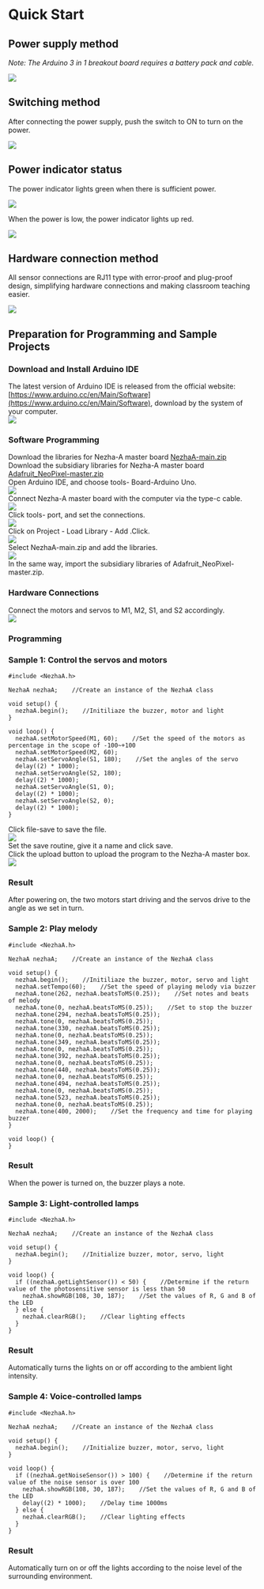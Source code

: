 # Quick Start

## Power supply method
*Note: The Arduino 3 in 1 breakout board requires a battery pack and cable.*

![](https://wiki-media-ef.oss-cn-hongkong.aliyuncs.com/i18n/en/docusaurus-plugin-content-docs/current/arduino/building-blocks/nezhaa-inventors-kit/images/neza-a-power-01.png)

## Switching method
After connecting the power supply, push the switch to ON to turn on the power.

![](https://wiki-media-ef.oss-cn-hongkong.aliyuncs.com/i18n/en/docusaurus-plugin-content-docs/current/arduino/building-blocks/nezhaa-inventors-kit/images/neza-a-power-02.png)

## Power indicator status
The power indicator lights green when there is sufficient power.

![](https://wiki-media-ef.oss-cn-hongkong.aliyuncs.com/i18n/en/docusaurus-plugin-content-docs/current/arduino/building-blocks/nezhaa-inventors-kit/images/neza-a-power-03.png)

When the power is low, the power indicator lights up red.

![](https://wiki-media-ef.oss-cn-hongkong.aliyuncs.com/i18n/en/docusaurus-plugin-content-docs/current/arduino/building-blocks/nezhaa-inventors-kit/images/neza-a-power-04.png)

## Hardware connection method
All sensor connections are RJ11 type with error-proof and plug-proof design, simplifying hardware connections and making classroom teaching easier.

![](https://wiki-media-ef.oss-cn-hongkong.aliyuncs.com/i18n/en/docusaurus-plugin-content-docs/current/arduino/building-blocks/nezhaa-inventors-kit/images/neza-a-power-05.png)

## Preparation for Programming and Sample Projects
### Download and Install Arduino IDE
The latest version of Arduino IDE is released from the official website:  [https://www.arduino.cc/en/Main/Software](https://www.arduino.cc/en/Main/Software), download by the system of your computer. 
<br />
![](https://wiki-media-ef.oss-cn-hongkong.aliyuncs.com/i18n/en/docusaurus-plugin-content-docs/current/arduino/building-blocks/nezhaa-inventors-kit/images/neza-a-programming-01.png)

### Software Programming
Download the libraries for Nezha-A master board [NezhaA-main.zip](https://github.com/elecfreaks/NezhaA/archive/refs/heads/main.zip)<br />Download the subsidiary libraries for Nezha-A master board [Adafruit_NeoPixel-master.zip](https://github.com/adafruit/Adafruit_NeoPixel/archive/refs/heads/master.zip)<br />Open Arduino IDE, and choose tools- Board-Arduino Uno.
<br />
![](https://wiki-media-ef.oss-cn-hongkong.aliyuncs.com/i18n/en/docusaurus-plugin-content-docs/current/arduino/building-blocks/nezhaa-inventors-kit/images/neza-a-programming-02.png)
<br />
Connect Nezha-A master board with the computer via the type-c cable. 
<br />
![](https://wiki-media-ef.oss-cn-hongkong.aliyuncs.com/i18n/en/docusaurus-plugin-content-docs/current/arduino/building-blocks/nezhaa-inventors-kit/images/neza-a-programming-03.png)
<br />
Click tools- port, and set the connections. 
<br />
![](https://wiki-media-ef.oss-cn-hongkong.aliyuncs.com/i18n/en/docusaurus-plugin-content-docs/current/arduino/building-blocks/nezhaa-inventors-kit/images/neza-a-programming-04.png)
<br />
Click on Project - Load Library - Add .Click.
<br />
![](https://wiki-media-ef.oss-cn-hongkong.aliyuncs.com/i18n/en/docusaurus-plugin-content-docs/current/arduino/building-blocks/nezhaa-inventors-kit/images/neza-a-programming-05.png)
<br />
Select NezhaA-main.zip and add the libraries. 
<br />
![](https://wiki-media-ef.oss-cn-hongkong.aliyuncs.com/i18n/en/docusaurus-plugin-content-docs/current/arduino/building-blocks/nezhaa-inventors-kit/images/neza-a-programming-06.png)
<br />
In the same way, import the subsidiary libraries of Adafruit_NeoPixel-master.zip. 

### Hardware Connections
Connect the motors and servos to M1, M2, S1, and S2 accordingly. 
<br />
![](https://wiki-media-ef.oss-cn-hongkong.aliyuncs.com/i18n/en/docusaurus-plugin-content-docs/current/arduino/building-blocks/nezhaa-inventors-kit/images/neza-a-programming-07.png)

### Programming
### Sample 1: Control the servos and motors
```
#include <NezhaA.h>

NezhaA nezhaA;    //Create an instance of the NezhaA class

void setup() {
  nezhaA.begin();    //Initiliaze the buzzer, motor and light
}

void loop() {
  nezhaA.setMotorSpeed(M1, 60);    //Set the speed of the motors as percentage in the scope of -100~+100
  nezhaA.setMotorSpeed(M2, 60);
  nezhaA.setServoAngle(S1, 180);    //Set the angles of the servo
  delay((2) * 1000);
  nezhaA.setServoAngle(S2, 180);
  delay((2) * 1000);
  nezhaA.setServoAngle(S1, 0);
  delay((2) * 1000);
  nezhaA.setServoAngle(S2, 0);
  delay((2) * 1000);
}
```
Click file-save to save the file. 
<br />
![](https://wiki-media-ef.oss-cn-hongkong.aliyuncs.com/i18n/en/docusaurus-plugin-content-docs/current/arduino/building-blocks/nezhaa-inventors-kit/images/neza-a-programming-08.png)
<br />
Set the save routine, give it a name and click save. 
<br />
Click the upload button to upload the program to the Nezha-A master box. 
<br />
![](https://wiki-media-ef.oss-cn-hongkong.aliyuncs.com/i18n/en/docusaurus-plugin-content-docs/current/arduino/building-blocks/nezhaa-inventors-kit/images/neza-a-programming-10.png)

### Result
After powering on, the two motors start driving and the servos drive to the angle as we set in turn. 
### Sample 2: Play melody
```
#include <NezhaA.h>

NezhaA nezhaA;    //Create an instance of the NezhaA class

void setup() {
  nezhaA.begin();    //Initiliaze the buzzer, motor, servo and light
  nezhaA.setTempo(60);    //Set the speed of playing melody via buzzer 
  nezhaA.tone(262, nezhaA.beatsToMS(0.25));    //Set notes and beats of melody
  nezhaA.tone(0, nezhaA.beatsToMS(0.25));    //Set to stop the buzzer
  nezhaA.tone(294, nezhaA.beatsToMS(0.25));
  nezhaA.tone(0, nezhaA.beatsToMS(0.25));
  nezhaA.tone(330, nezhaA.beatsToMS(0.25));
  nezhaA.tone(0, nezhaA.beatsToMS(0.25));
  nezhaA.tone(349, nezhaA.beatsToMS(0.25));
  nezhaA.tone(0, nezhaA.beatsToMS(0.25));
  nezhaA.tone(392, nezhaA.beatsToMS(0.25));
  nezhaA.tone(0, nezhaA.beatsToMS(0.25));
  nezhaA.tone(440, nezhaA.beatsToMS(0.25));
  nezhaA.tone(0, nezhaA.beatsToMS(0.25));
  nezhaA.tone(494, nezhaA.beatsToMS(0.25));
  nezhaA.tone(0, nezhaA.beatsToMS(0.25));
  nezhaA.tone(523, nezhaA.beatsToMS(0.25));
  nezhaA.tone(0, nezhaA.beatsToMS(0.25));
  nezhaA.tone(400, 2000);    //Set the frequency and time for playing buzzer
}

void loop() {
}
```
### Result
When the power is turned on, the buzzer plays a note.

### Sample 3: Light-controlled lamps
```
#include <NezhaA.h>

NezhaA nezhaA;    //Create an instance of the NezhaA class

void setup() {
  nezhaA.begin();    //Initialize buzzer, motor, servo, light
}

void loop() {
  if ((nezhaA.getLightSensor()) < 50) {    //Determine if the return value of the photosensitive sensor is less than 50
    nezhaA.showRGB(108, 30, 187);    //Set the values of R, G and B of the LED
  } else {
    nezhaA.clearRGB();    //Clear lighting effects
  }
}
```
### Result
Automatically turns the lights on or off according to the ambient light intensity.

### Sample 4: Voice-controlled lamps
```
#include <NezhaA.h>

NezhaA nezhaA;    //Create an instance of the NezhaA class

void setup() {
  nezhaA.begin();    //Initialize buzzer, motor, servo, light
}

void loop() {
  if ((nezhaA.getNoiseSensor()) > 100) {    //Determine if the return value of the noise sensor is over 100
    nezhaA.showRGB(108, 30, 187);    //Set the values of R, G and B of the LED
    delay((2) * 1000);    //Delay time 1000ms
  } else {
    nezhaA.clearRGB();    //Clear lighting effects
  }
}
```

### Result
Automatically turn on or off the lights according to the noise level of the surrounding environment.
